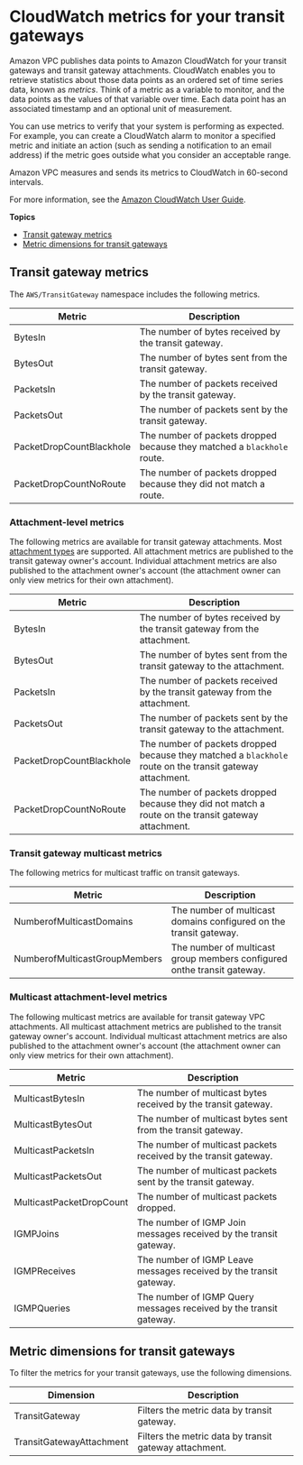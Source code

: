 # CloudWatch metrics for your transit gateways<a name="transit-gateway-cloudwatch-metrics"></a>

Amazon VPC publishes data points to Amazon CloudWatch for your transit gateways and transit gateway attachments\. CloudWatch enables you to retrieve statistics about those data points as an ordered set of time series data, known as *metrics*\. Think of a metric as a variable to monitor, and the data points as the values of that variable over time\. Each data point has an associated timestamp and an optional unit of measurement\.

You can use metrics to verify that your system is performing as expected\. For example, you can create a CloudWatch alarm to monitor a specified metric and initiate an action \(such as sending a notification to an email address\) if the metric goes outside what you consider an acceptable range\.

Amazon VPC measures and sends its metrics to CloudWatch in 60\-second intervals\.

For more information, see the [Amazon CloudWatch User Guide](https://docs.aws.amazon.com/AmazonCloudWatch/latest/monitoring/)\.

**Topics**
+ [Transit gateway metrics](#transit-gateway-metrics)
+ [Metric dimensions for transit gateways](#transit-gateway-dimensions)

## Transit gateway metrics<a name="transit-gateway-metrics"></a>

The `AWS/TransitGateway` namespace includes the following metrics\.


| Metric | Description | 
| --- | --- | 
| BytesIn |  The number of bytes received by the transit gateway\.  | 
| BytesOut |  The number of bytes sent from the transit gateway\.  | 
| PacketsIn |  The number of packets received by the transit gateway\.  | 
| PacketsOut |  The number of packets sent by the transit gateway\.  | 
| PacketDropCountBlackhole |  The number of packets dropped because they matched a `blackhole` route\.  | 
| PacketDropCountNoRoute |  The number of packets dropped because they did not match a route\.  | 

### Attachment\-level metrics<a name="transit-gateway-attachment-metrics"></a>

The following metrics are available for transit gateway attachments\. Most [attachment types](how-transit-gateways-work.md#tgw-attachments-overview) are supported\. All attachment metrics are published to the transit gateway owner's account\. Individual attachment metrics are also published to the attachment owner's account \(the attachment owner can only view metrics for their own attachment\)\.


| Metric | Description | 
| --- | --- | 
| BytesIn |  The number of bytes received by the transit gateway from the attachment\.  | 
| BytesOut |  The number of bytes sent from the transit gateway to the attachment\.  | 
| PacketsIn |  The number of packets received by the transit gateway from the attachment\.  | 
| PacketsOut |  The number of packets sent by the transit gateway to the attachment\.  | 
| PacketDropCountBlackhole |  The number of packets dropped because they matched a `blackhole` route on the transit gateway attachment\.  | 
| PacketDropCountNoRoute |  The number of packets dropped because they did not match a route on the transit gateway attachment\.  | 

### Transit gateway multicast metrics<a name="transit-gateway-multicast-metrics"></a>

The following metrics for multicast traffic on transit gateways\.


| Metric | Description | 
| --- | --- | 
| NumberofMulticastDomains |  The number of multicast domains configured on the transit gateway\.  | 
| NumberofMulticastGroupMembers |  The number of multicast group members configured onthe transit gateway\.  | 

### Multicast attachment\-level metrics<a name="transit-gateway-multicast-metrics"></a>

The following multicast metrics are available for transit gateway VPC attachments\. All multicast attachment metrics are published to the transit gateway owner's account\. Individual multicast attachment metrics are also published to the attachment owner's account \(the attachment owner can only view metrics for their own attachment\)\.


| Metric | Description | 
| --- | --- | 
| MulticastBytesIn |  The number of multicast bytes received by the transit gateway\.  | 
| MulticastBytesOut |  The number of multicast bytes sent from the transit gateway\.  | 
| MulticastPacketsIn |  The number of multicast packets received by the transit gateway\.  | 
| MulticastPacketsOut |  The number of multicast packets sent by the transit gateway\.  | 
| MulticastPacketDropCount |  The number of multicast packets dropped\.  | 
| IGMPJoins | The number of IGMP Join messages received by the transit gateway\. | 
| IGMPReceives | The number of IGMP Leave messages received by the transit gateway\. | 
| IGMPQueries | The number of IGMP Query messages received by the transit gateway\. | 

## Metric dimensions for transit gateways<a name="transit-gateway-dimensions"></a>

To filter the metrics for your transit gateways, use the following dimensions\.


| Dimension | Description | 
| --- | --- | 
| TransitGateway |  Filters the metric data by transit gateway\.  | 
| TransitGatewayAttachment |  Filters the metric data by transit gateway attachment\.  | 